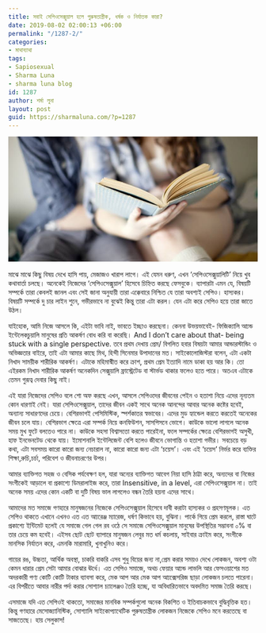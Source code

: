 ```yaml
---
title: সবাই সেপিওসেক্সুয়াল হলে পুরুষতান্ত্রীক, ধর্ষক ও নির্যাতক কারা?
date: 2019-08-02 02:00:13 +06:00
permalink: "/1287-2/"
categories:
- মাথাব্যাথা
tags:
- Sapiosexual
- Sharma Luna
- sharma luna blog
id: 1287
author: শর্মা লুনা
layout: post
guid: https://sharmaluna.com/?p=1287
---
```


![](/assets/images/wp-content/uploads/2019/08/images-2.jpeg)

মাঝে মাঝে কিছু বিষয় দেখে হাসি পায়, মেজাজও খারাপ লাগে। এই যেমন ধরুণ, এখন ‘সেপিওসেক্সুয়ালিটি’ নিয়ে খুব কথাবার্তা চলছে। অনেকেই নিজেদের ‘সেপিওসেক্সুয়াল’ হিসেবে চিহ্নিত করছে ফেসবুকে। ব্যাপারটা এমন যে, বিষয়টি সম্পর্কে তারা কেবলই জানল এবং সেই জানা অনুযায়ী তারা এক্কেবারে নিশ্চিত যে তারা অবশ্যই সেপিও। হাস্যকর। বিষয়টি সম্পর্কে দু চার লাইন শুনে, গভীরভাবে না বুঝেই কিন্তু তারা এটা করল। যেন এটা করে সেপিও হয়ে তারা জাতে উঠল।

যাইহোক, আমি নিজে আসলে কি, এইটা ভাবি নাই, ভাবতে ইচ্ছাও করছেনা। কেননা উভয়ভাবেই- ফিজিক্যালি আ্যন্ড ইন্টেলেকচুয়ালি মানুষের প্রতি আকর্ষণ বোধ করি বা করেছি। And I don’t care about that- being stuck with a single perspective. তবে প্রথম দেখায় প্রেম/ বিগলিত হবার বিষয়টা আমার আন্ডারস্টান্ডিং ও অভিজ্ঞতার বাইরে, তাই এটা আমার কাছে মিথ, হিন্দী সিনেমার উপাদানের মত। সাইকোলোজিস্টরা বলেন, এটা একটা নিখাদ সাময়ীক শারীরিক আকর্ষণ। এটাকে মহিমান্মীত করে ক্রাশ, প্রথম প্রেম ইত্যাদি নামে ডাকা হয় আর কি। তো এইরকম নিখাদ শারীরিক আকর্ষণ অনেকদিন সেক্সুয়ালি ফ্রাস্ট্রেটেড বা স্টার্ভড থাকার ফলেও হতে পারে। অতএব এটাকে তেমন গুরূত্ব দেবার কিছু নাই।

এই যারা নিজেদের সেপিও বলে শো অফ করছে এখন, আসলে সেপিওদের জীবনের পেইন ও হতাশা নিয়ে এদের নূন্যতম কোন ধারণাই নেই। যারা সেপিওসেক্সুয়াল, তাদের জীবন একই সাথে অনেক আনন্দের আবার অনেক কষ্টের হবেই, অন্যান্য সাধারণদের চেয়ে। বেশিরভাগই পেসিমিস্টিক, স্পর্শকাতর স্বভাবের। এদের মুড হ্যান্ডেল করতে করতেই অনেকের জীবন চলে যায়। বেশিরভাগ ক্ষেত্রে এরা সম্পর্ক নিয়ে কনফিউশন, সাসপিসনে ভোগে। কাউকে ভালো লাগলে অনেক সময় মুখ ফুটে বলতেও পারে না। কাউকে সহসা বিশ্বাসতো করতে পারেইনা, ফলে সম্পর্কের ক্ষেত্রে বেশিরভাগই অসুখী, হাফ ইনভেনটেড থেকে যায়। ইমোশনালি ইন্টেলিজেন্ট বেশি হলেও জীবনে ভোগান্তি ও হতাশা গভীর। সবচেয়ে বড় কথা, এটা সবসময় কারো কারো জন্য নেচারাল না, কারো কারো জন্য এটা ‘চয়েস’। এবং এই ‘চয়েস’ নির্ভর করে ব্যক্তির শিক্ষা,রুচি,চর্চা, পরিবেশ ও জীবনাচরণের উপর।

আমার ব্যাক্তিগত সহজ ও বেসিক পর্যবেক্ষণ হল, যারা অন্যের ব্যাক্তিগত আবেগ নিয়া হাসি ঠাট্টা করে, অন্যদের বা নিজের সংগীকেই আড়ালে বা প্রকাশ্যে ডিমরালাইজ করে, তারা Insensitive, in a level, এরা সেপিওসেক্সুয়াল না। তাই অনেক সময় এদের কোন একটি বা দুটি বিষয় ভাল লাগলেও বন্ধন তৈরি হয়না এদের সাথে।

আমাদের মত সমাজে গণহারে মানুষজনের নিজেকে সেপিওসেক্সুয়াল হিসেবে দাবী করাটা হাস্যকর ও প্রহসণমূলক। এত সেপিও থাকতে এখানে এখনও এত এত আ্যরেঞ্জ ম্যারেজ, ধর্ষণ কিভাবে হয়, বুঝিনা। পার্কে গিয়ে প্রেম করলে, রাস্তা ঘাটে প্রকাশ্যে ইন্টিমেট হলেই যে সমাজে গেল গেল রব ওঠে সে সমাজে সেপিওসেক্সুয়াল মানুষের উপস্থিতির সম্ভাবনা ০% বা তার চেয়ে কম হবেই। এইসব ছোট ছোট ব্যাপারে মানুষজন লেবুর মত ধর্ম কচলায়, সাইবার ক্রাইম করে, সংগীকে মানসিক নির্যাতন করে, এমনকি মারামারি, খুনাখুনিও করে।

গায়ের রঙ, উচ্চতা, আর্থিক অবস্থা, চাকরি বাকরি এসব শুধু বিয়ের জন্য না,প্রেম করার সময়ও দেখে লোকজন, অবশ্য ওটা কেমন ধারার প্রেম সেটা আমার বোঝার ঊর্ধে। এত সেপিও সমাজে, অথচ ফেয়ার আ্যন্ড লাভলি আর ফেসওয়াশের মত অদরকারী পণ্য কোটি কোটি টাকার ব্যাবসা করে, মেক আপ আর মেক আপ আ্যক্সেসরিজ ছাড়া লোকজন চলতে পারেনা। এর বিপরীতে আবার নারীর পর্দা করার সোশ্যাল চ্যালেঞ্জও তৈরি হচ্ছে, যা অবিধারিতভাবে অবদমিত সমাজ তৈরি করছে।

এসমাজে যদি এত সেপিওই থাকতো, সমাজের মানবিক সম্পর্কগুলো অনেক বিকশিত ও ইতিবাচকভাবে বুদ্ধিবৃত্তিক হত। কিন্তু গণহারে মেসোজ্যানিস্টিক, সোশ্যালি সাইকোপ্যাথেটিক পুরুষতান্ত্রীক লোকজন নিজেকে সেপিও মনে করতেছে বা সাজতেছে। হায় সেলুকাস!
